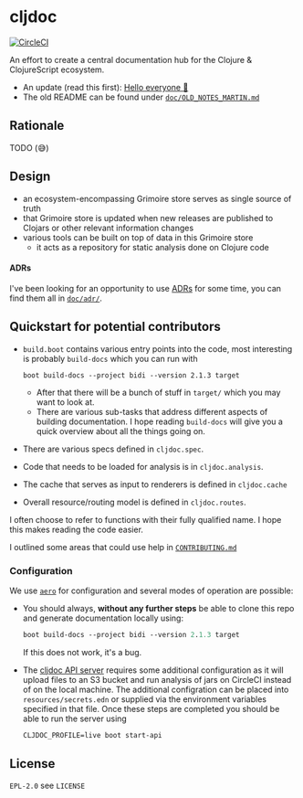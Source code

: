 # cljdoc

[![CircleCI](https://circleci.com/gh/martinklepsch/cljdoc.svg?style=svg)](https://circleci.com/gh/martinklepsch/cljdoc)

An effort to create a central documentation hub for the Clojure & ClojureScript ecosystem.

- An update (read this first): [Hello everyone :wave:](https://github.com/martinklepsch/cljdoc/blob/master/doc/updates/0001-hello-everyone.md)
- The old README can be found under [`doc/OLD_NOTES_MARTIN.md`](doc/OLD_NOTES_MARTIN.md)

## Rationale

TODO (:sweat_smile:)

## Design

- an ecosystem-encompassing Grimoire store serves as single source of truth
- that Grimoire store is updated when new releases are published to Clojars or other relevant information changes
- various tools can be built on top of data in this Grimoire store
  - it acts as a repository for static analysis done on Clojure code

#### ADRs

I've been looking for an opportunity to use [ADRs](http://thinkrelevance.com/blog/2011/11/15/documenting-architecture-decisions) for some time, you can find them all in [`doc/adr/`](https://github.com/martinklepsch/cljdoc/tree/master/doc/adr).

## Quickstart for potential contributors

- `build.boot` contains various entry points into the code, most interesting is probably `build-docs` which you can run with

      boot build-docs --project bidi --version 2.1.3 target
  - After that there will be a bunch of stuff in `target/` which you may want to look at.
  - There are various sub-tasks that address different aspects of building documentation.  I hope reading `build-docs` will give you a quick overview about all the things going on.
- There are various specs defined in `cljdoc.spec`.
- Code that needs to be loaded for analysis is in `cljdoc.analysis`.
- The cache that serves as input to renderers is defined in `cljdoc.cache`
- Overall resource/routing model is defined in `cljdoc.routes`.

I often choose to refer to functions with their fully qualified name. I hope this makes reading the code easier.

I outlined some areas that could use help in [`CONTRIBUTING.md`](https://github.com/martinklepsch/cljdoc/blob/master/CONTRIBUTING.md)

### Configuration

We use [`aero`](https://github.com/juxt/aero) for configuration and several modes of operation are possible:

- You should always, **without any further steps** be able to clone this
  repo and generate documentation locally using:

  ```clojure
  boot build-docs --project bidi --version 2.1.3 target
  ```
  If this does not work, it's a bug.
- The [cljdoc API server](/doc/server.md) requires some additional
  configuration as it will upload files to an S3 bucket and run analysis
  of jars on CircleCI instead of on the local machine.
  The additional configration can be placed into
  `resources/secrets.edn` or supplied via the environment variables
  specified in that file. Once these steps are completed you should be
  able to run the server using

  ```clojure
  CLJDOC_PROFILE=live boot start-api
  ```


## License

`EPL-2.0` see `LICENSE`
